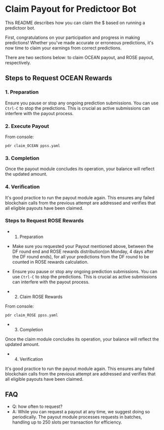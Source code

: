 <!--
Copyright 2023 Ocean Protocol Foundation
SPDX-License-Identifier: Apache-2.0
-->

# Claim Payout for Predictoor Bot

This README describes how you can claim the $ based on running a predictoor bot.

First, congratulations on your participation and progress in making predictions! Whether you've made accurate or erroneous predictions, it's now time to claim your earnings from correct predictions.

There are two sections below: to claim OCEAN payout, and ROSE payout, respectively.

## Steps to Request OCEAN Rewards

### 1. Preparation

Ensure you pause or stop any ongoing prediction submissions. You can use `Ctrl-C` to stop the predictions. This is crucial as active submissions can interfere with the payout process.

### 2. Execute Payout

From console:

```console
pdr claim_OCEAN ppss.yaml
```

### 3. Completion

Once the payout module concludes its operation, your balance will reflect the updated amount.

### 4. Verification

It's good practice to run the payout module again. This ensures any failed blockchain calls from the previous attempt are addressed and verifies that all eligible payouts have been claimed.

### Steps to Request ROSE Rewards

- 1. Preparation

- Make sure you requested your Payout mentioned above, between the DF round end and ROSE rewards distribution(on Monday, 4 days after the DF round ends), for all your predictions from the DF round to be counted in ROSE rewards calculation.
- Ensure you pause or stop any ongoing prediction submissions. You can use `Ctrl-C` to stop the predictions. This is crucial as active submissions can interfere with the payout process.

- 2. Claim ROSE Rewards

From console:

```console
pdr claim_ROSE ppss.yaml
```

- 3. Completion

Once the claim module concludes its operation, your balance will reflect the updated amount.

- 4. Verification

It's good practice to run the payout module again. This ensures any failed blockchain calls from the previous attempt are addressed and verifies that all eligible payouts have been claimed.

## FAQ

- Q: how often to request?
- A: While you can request a payout at any time, we suggest doing so periodically. The payout module processes requests in batches, handling up to 250 slots per transaction for efficiency.
